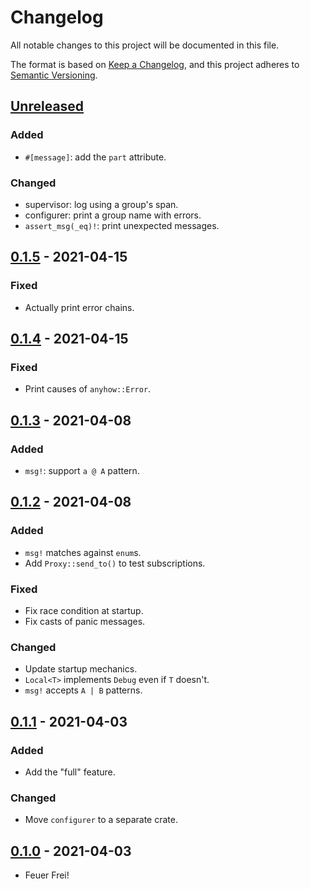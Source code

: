 # Changelog
All notable changes to this project will be documented in this file.

The format is based on [Keep a Changelog](https://keepachangelog.com/en/1.0.0/),
and this project adheres to [Semantic Versioning](https://semver.org/spec/v2.0.0.html).


## [Unreleased]
### Added
- `#[message]`: add the `part` attribute.

### Changed
- supervisor: log using a group's span.
- configurer: print a group name with errors.
- `assert_msg(_eq)!`: print unexpected messages.

## [0.1.5] - 2021-04-15
### Fixed
- Actually print error chains.

## [0.1.4] - 2021-04-15
### Fixed
- Print causes of `anyhow::Error`.

## [0.1.3] - 2021-04-08
### Added
- `msg!`: support `a @ A` pattern.

## [0.1.2] - 2021-04-08
### Added
- `msg!` matches against `enum`s.
- Add `Proxy::send_to()` to test subscriptions.

### Fixed
- Fix race condition at startup.
- Fix casts of panic messages.

### Changed
- Update startup mechanics.
- `Local<T>` implements `Debug` even if `T` doesn't.
- `msg!` accepts `A | B` patterns.

## [0.1.1] - 2021-04-03
### Added
- Add the "full" feature.

### Changed
- Move `configurer` to a separate crate.

## [0.1.0] - 2021-04-03
- Feuer Frei!


[unreleased]: https://github.com/loyd/elfo/compare/elfo-0.1.5...HEAD
[0.1.5]: https://github.com/loyd/elfo/compare/elfo-0.1.4...elfo-0.1.5
[0.1.4]: https://github.com/loyd/elfo/compare/elfo-0.1.3...elfo-0.1.4
[0.1.3]: https://github.com/loyd/elfo/compare/elfo-0.1.2...elfo-0.1.3
[0.1.2]: https://github.com/loyd/elfo/compare/elfo-0.1.1...elfo-0.1.2
[0.1.1]: https://github.com/loyd/elfo/compare/elfo-0.1.0...elfo-0.1.1
[0.1.0]: https://github.com/loyd/elfo/releases/tag/elfo-0.1.0
